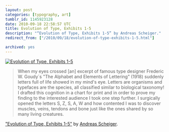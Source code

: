 ```yaml
---
layout: post
categories: [typography, art]
tumblr_id: 1145923128  
date: 2010-09-18 22:58:57 UTC
title: Evolution of Type, Exhibits 1-5
description: "“Evolution of Type, Exhibits 1-5” by Andreas Scheiger."
redirect_from: ["/2010/09/18/evolution-of-type-exhibits-1-5.html"]

archived: yes
---
```


[![Evolution of Type, Exhibits 1-5](//farm5.static.flickr.com/4087/5002698688_5b4f4125f9_b.jpg)](http://www.behance.net/gallery/Evolution-of-Type-Exhibits-1-5/690478)

> When my eyes crossed [an] excerpt of famous type designer Frederic W. Goudy´s "The Alphabet and Elements of Lettering" (1918) suddenly letters full of life showed in my mind's eye. Letters are organisms and typefaces are the species, all classified similar to biological taxonomy! I drafted this cognition in a chart for print and in order to prove my finding to the interested audience I took one step further. I surgically opened the letters S, Z, S, A, W and how contented I was to discover muscles, veins, tendons and bone just like the ones shared by so many living creatures.

["Evolution of Type, Exhibits 1-5"](http://www.behance.net/gallery/Evolution-of-Type-Exhibits-1-5/690478) by [Andreas Scheiger](http://www.glandis.com/).